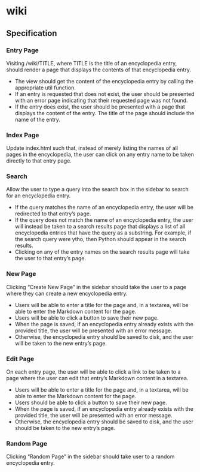 # wiki
## Specification
### Entry Page
Visiting /wiki/TITLE, where TITLE is the title of an encyclopedia entry, should render a page that displays the contents of that encyclopedia entry.
- The view should get the content of the encyclopedia entry by calling the appropriate util function.
- If an entry is requested that does not exist, the user should be presented with an error page indicating that their requested page was not found.
- If the entry does exist, the user should be presented with a page that displays the content of the entry. The title of the page should include the name of the entry.

### Index Page
Update index.html such that, instead of merely listing the names of all pages in the encyclopedia, the user can click on any entry name to be taken directly to that entry page.

### Search
Allow the user to type a query into the search box in the sidebar to search for an encyclopedia entry.
- If the query matches the name of an encyclopedia entry, the user will be redirected to that entry’s page.
- If the query does not match the name of an encyclopedia entry, the user will instead be taken to a search results page that displays a list of all encyclopedia entries that have the query as a substring. For example, if the search query were ytho, then Python should appear in the search results.
- Clicking on any of the entry names on the search results page will take the user to that entry’s page.

### New Page
Clicking “Create New Page” in the sidebar should take the user to a page where they can create a new encyclopedia entry.
- Users will be able to enter a title for the page and, in a textarea, will be able to enter the Markdown content for the page.
- Users will be able to click a button to save their new page.
- When the page is saved, if an encyclopedia entry already exists with the provided title, the user will be presented with an error message.
- Otherwise, the encyclopedia entry should be saved to disk, and the user will be taken to the new entry’s page.

### Edit Page
On each entry page, the user will be able to click a link to be taken to a page where the user can edit that entry’s Markdown content in a textarea.
- Users will be able to enter a title for the page and, in a textarea, will be able to enter the Markdown content for the page.
- Users should be able to click a button to save their new page.
- When the page is saved, if an encyclopedia entry already exists with the provided title, the user will be presented with an error message.
- Otherwise, the encyclopedia entry should be saved to disk, and the user should be taken to the new entry’s page.

### Random Page
Clicking “Random Page” in the sidebar should take user to a random encyclopedia entry.


